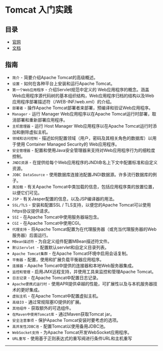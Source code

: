 #   Tomcat 入门实践

##  目录
-   [官网](http://tomcat.apache.org/)
-   [文档](https://tomcat.apache.org/tomcat-9.0-doc/index.html)


##  指南
-   `简介` - 简要介绍Apache Tomcat的高级概述。
-   `设置` - 如何在各种平台上安装和运行Apache Tomcat。
-   `第一个Web应用程序` - 介绍Servlet规范中定义的 Web应用程序的概念。涵盖Web应用程序源代码树的基本组织结构，Web应用程序归档的结构以及Web应用程序部署描述符（/WEB-INF/web.xml）的介绍。
-   `部署者` - 操作Apache Tomcat部署者来部署，预编译和验证Web应用程序。
-   `Manager` - 运行 Manager Web应用程序以在Apache Tomcat运行时部署，取消部署和重新部署应用程序。
-   `主机管理器` - 运行 Host Manager Web应用程序以在Apache Tomcat运行时添加和删除虚拟主机。
-   `领域和访问控制` - 描述如何配置领域（用户，密码及其相关角色的数据库）以用于使用 Container Managed Security的 Web应用程序。
-   `安全管理器` - 配置和使用Java安全管理器来支持对Web应用程序行为的细粒度控制。
-   `JNDI资源` - 在提供给每个Web应用程序的JNDI命名上下文中配置标准和自定义资源。
-   `JDBC DataSource` - 使用数据库连接池配置JNDI数据源。许多流行数据库的例子。
-   `类加载` - 有关Apache Tomcat中类加载的信息，包括应用程序类的放置位置，以便它们可见。
-   `JSP` - 有关Jasper配置的信息，以及JSP编译器的用法。
-   `SSL/TLS` - 安装和配置SSL / TLS支持，以便您的Apache Tomcat可以使用https协议提供请求。
-   `SSI` - 在Apache Tomcat中使用服务器端包含。
-   `CGI` - 在Apache Tomcat中使用CGI。
-   `代理支持` - 将Apache Tomcat配置为在代理服务器（或充当代理服务器的Web服务器）后面运行。
-   `MBean描述符` - 为自定义组件配置MBean描述符文件。
-   `默认Servlet `- 配置默认servlet和自定义目录列表。
-   `Apache Tomcat集群` - 在Apache Tomcat环境中启用会话复制。
-   `平衡器` - 配置，使用和扩展负载平衡器应用程序。
-   `连接器` - Apache Tomcat中提供的连接器和本地Web服务器集成。
-   `监控和管理` - 启用JMX远程支持，并使用工具来监控和管理Apache Tomcat。
-   `日志记录` - 在Apache Tomcat中配置日志记录。
-   `Apache便携式运行时` - 使用APR提供卓越的性能，可扩展性以及与本机服务器技术的更好集成。
-   `虚拟主机` - 在Apache Tomcat中配置虚拟主机。
-   `高级IO` - 通过常规阻塞IO提供的扩展。
-   `其他组件` - 获取额外的可选组件。
-   `在Maven中使用Tomcat库` - 通过Maven获取Tomcat jar。
-   `安全注意事项` - 保护Apache Tomcat安装时要考虑的选项。
-   `高并发性JDBC池` - 配置Tomcat以使用备用JDBC池。
-   `WebSocket支持` - 为Apache Tomcat开发WebSocket应用程序。
-   `URL重写` - 使用基于正则表达式的重写阀进行条件URL和主机重写

----
